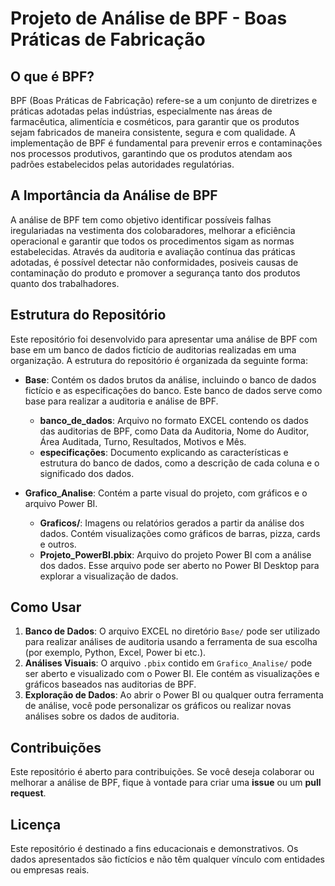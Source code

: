 # Projeto de Análise de BPF - Boas Práticas de Fabricação

## O que é BPF?

BPF (Boas Práticas de Fabricação) refere-se a um conjunto de diretrizes e práticas adotadas pelas indústrias, especialmente nas áreas de farmacêutica, alimentícia e cosméticos, para garantir que os produtos sejam fabricados de maneira consistente, segura e com qualidade. A implementação de BPF é fundamental para prevenir erros e contaminações nos processos produtivos, garantindo que os produtos atendam aos padrões estabelecidos pelas autoridades regulatórias.

## A Importância da Análise de BPF

A análise de BPF tem como objetivo identificar possíveis falhas iregulariadas na vestimenta dos colobaradores, melhorar a eficiência operacional e garantir que todos os procedimentos sigam as normas estabelecidas. Através da auditoria e avaliação contínua das práticas adotadas, é possível detectar não conformidades, posiveis causas de contaminação do produto e promover a segurança tanto dos produtos quanto dos trabalhadores.

## Estrutura do Repositório

Este repositório foi desenvolvido para apresentar uma análise de BPF com base em um banco de dados fictício de auditorias realizadas em uma organização. A estrutura do repositório é organizada da seguinte forma:


- **Base**: Contém os dados brutos da análise, incluindo o banco de dados fictício e as especificações do banco. Este banco de dados serve como base para realizar a auditoria e análise de BPF.
    - **banco_de_dados**: Arquivo no formato EXCEL contendo os dados das auditorias de BPF, como Data da Auditoria, Nome do Auditor, Área Auditada, Turno, Resultados, Motivos e Mês.
    - **especificações**: Documento explicando as características e estrutura do banco de dados, como a descrição de cada coluna e o significado dos dados.

- **Grafico_Analise**: Contém a parte visual do projeto, com gráficos e o arquivo Power BI.
    - **Graficos/**: Imagens ou relatórios gerados a partir da análise dos dados. Contém visualizações como gráficos de barras, pizza, cards e outros.
    - **Projeto_PowerBI.pbix**: Arquivo do projeto Power BI com a análise dos dados. Esse arquivo pode ser aberto no Power BI Desktop para explorar a visualização de dados.

## Como Usar

1. **Banco de Dados**: O arquivo EXCEL no diretório `Base/` pode ser utilizado para realizar análises de auditoria usando a ferramenta de sua escolha (por exemplo, Python, Excel, Power bi etc.).
2. **Análises Visuais**: O arquivo `.pbix` contido em `Grafico_Analise/` pode ser aberto e visualizado com o Power BI. Ele contém as visualizações e gráficos baseados nas auditorias de BPF.
3. **Exploração de Dados**: Ao abrir o Power BI ou qualquer outra ferramenta de análise, você pode personalizar os gráficos ou realizar novas análises sobre os dados de auditoria.

## Contribuições

Este repositório é aberto para contribuições. Se você deseja colaborar ou melhorar a análise de BPF, fique à vontade para criar uma **issue** ou um **pull request**.

## Licença

Este repositório é destinado a fins educacionais e demonstrativos. Os dados apresentados são fictícios e não têm qualquer vínculo com entidades ou empresas reais.
